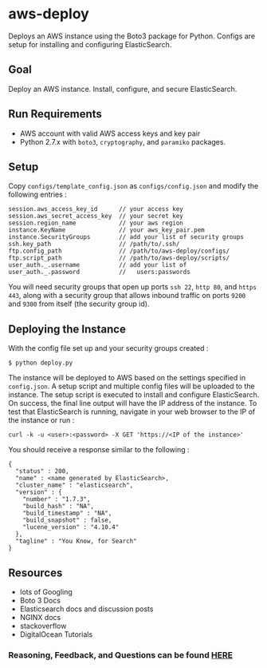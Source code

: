 # aws-deploy
Deploys an AWS instance using the Boto3 package for Python.
Configs are setup for installing and configuring ElasticSearch.

## Goal
Deploy an AWS instance. 
Install, configure, and secure ElasticSearch.

## Run Requirements
* AWS account with valid AWS access keys and key pair
* Python 2.7.x with `boto3`, `cryptography`, and `paramiko` packages.

## Setup
Copy `configs/template_config.json` as `configs/config.json` and modify the following entries : 
```
session.aws_access_key_id      // your access key
session.aws_secret_access_key  // your secret key
session.region_name            // your aws region
instance.KeyName               // your aws_key_pair.pem
instance.SecurityGroups        // add your list of security groups
ssh.key_path                   // /path/to/.ssh/
ftp.config_path                // /path/to/aws-deploy/configs/
ftp.script_path                // /path/to/aws-deploy/scripts/
user_auth._.username           // add your list of
user_auth._.password           //   users:passwords
```
You will need security groups that open up ports `ssh 22`, `http 80`, and `https 443`, along with a security group that allows inbound traffic on ports `9200` and `9300` from itself (the security group id).

## Deploying the Instance
With the config file set up and your security groups created : 
```
$ python deploy.py
```
The instance will be deployed to AWS based on the settings specified in `config.json`. 
A setup script and multiple config files will be uploaded to the instance.
The setup script is executed to install and configure ElasticSearch.
On success, the final line output will have the IP address of the instance.
To test that ElasticSearch is running, navigate in your web browser to the IP of the instance or run :
```
curl -k -u <user>:<password> -X GET 'https://<IP of the instance>'
```
You should receive a response similar to the following : 
```
{
  "status" : 200,
  "name" : <name generated by ElasticSearch>,
  "cluster_name" : "elasticsearch",
  "version" : {
    "number" : "1.7.3",
    "build_hash" : "NA",
    "build_timestamp" : "NA",
    "build_snapshot" : false,
    "lucene_version" : "4.10.4"
  },
  "tagline" : "You Know, for Search"
}

```
## Resources
 - lots of Googling
 - Boto 3 Docs
 - Elasticsearch docs and discussion posts
 - NGINX docs
 - stackoverflow
 - DigitalOcean Tutorials

### Reasoning, Feedback, and Questions can be found [HERE](notes/thoughts.md)
